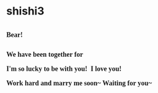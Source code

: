 # shishi3
<html xmlns="http://www.w3.org/1999/xhtml">
<head runat="server">
    <title></title>      
    <style type="text/css">
        .newStyle1 {
            font-family: Algerian;
        }
        .auto-style1 {
            font-family: "Bell MT";
            font-weight: bold;
            font-size: large;
        }
        </style>
</head>
    <meta http-equiv="Content-Type" content="text/html; charset=utf-8" />
    <title>倒计时</title>
    <link rel="stylesheet" href="style.css" />

<body>
     <form id="form2" runat="server">
            <br class="auto-style1" />
            <span class="auto-style1">Bear!</span><br class="auto-style1" />
            <br class="auto-style1" />
        <div>
            <asp:Label ID="Label1" runat="server" Text="Label"></asp:Label>
        </div>
    </form>
    <div class="time"><span class="auto-style1">We have been together for </span><br class="auto-style1" /><span id="LeftTime"></span></div>
    <script>
    function FreshTime() {
        var endtime = new Date("2019/6/1"); //结束时间
        var nowtime = new Date(); //当前时间
        var lefttime = parseInt((nowtime.getTime() - endtime.getTime()) / 1000);
        d = parseInt(lefttime / 3600 / 24);
        h = parseInt((lefttime / 3600) % 24);
        m = parseInt((lefttime / 60) % 60);
        s = parseInt(lefttime % 60);
        <span class="auto-style1">document.getElementById("LeftTime").innerHTML = d + " days!"</span><br class="auto-style1" />;
    }
    FreshTime()
    var sh;
    sh = setInterval(FreshTime, 1000);
    </script>
            <br class="auto-style1" />
            <span class="auto-style1">I&#39;m so lucky to be with you!&nbsp; I love you!</span><br class="auto-style1" />
            <br class="auto-style1" />
            <span class="auto-style1">Work hard and marry me soon~ Waiting for you~</span><br class="auto-style1" />
            <br class="auto-style1" />


</body>
</html>
